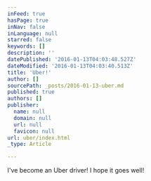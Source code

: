 ```yaml
---
inFeed: true
hasPage: true
inNav: false
inLanguage: null
starred: false
keywords: []
description: ''
datePublished: '2016-01-13T04:03:48.527Z'
dateModified: '2016-01-13T04:03:40.513Z'
title: 'Uber!'
author: []
sourcePath: _posts/2016-01-13-uber.md
published: true
authors: []
publisher:
  name: null
  domain: null
  url: null
  favicon: null
url: uber/index.html
_type: Article

---
```

I've become an Uber driver!  I hope it goes well!